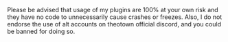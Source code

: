 Please be advised that usage of my plugins are 100% at your own risk and they have no code to unnecessarily cause crashes or freezes. Also, I do not endorse the use of alt accounts on theotown official discord, and you could be banned for doing so.
